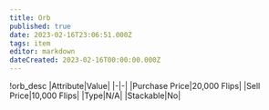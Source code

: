 ```yaml
---
title: Orb
published: true
date: 2023-02-16T23:06:51.000Z
tags: item
editor: markdown
dateCreated: 2023-02-16T00:00:00.000Z
---
```


!orb_desc
|Attribute|Value|
|-|-|
|Purchase Price|20,000 Flips|
|Sell Price|10,000 Flips|
|Type|N/A|
|Stackable|No|

